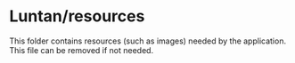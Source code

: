 # Luntan/resources

This folder contains resources (such as images) needed by the application. This file can
be removed if not needed.

